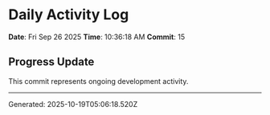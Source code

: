 # Daily Activity Log

**Date**: Fri Sep 26 2025
**Time**: 10:36:18 AM
**Commit**: 15

## Progress Update

This commit represents ongoing development activity.

---
Generated: 2025-10-19T05:06:18.520Z

